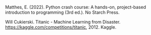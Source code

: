 Matthes, E. (2022). Python crash course: A hands-on, project-based introduction to programming (3rd ed.). No Starch Press.

Will Cukierski. Titanic - Machine Learning from Disaster. https://kaggle.com/competitions/titanic, 2012. Kaggle.

